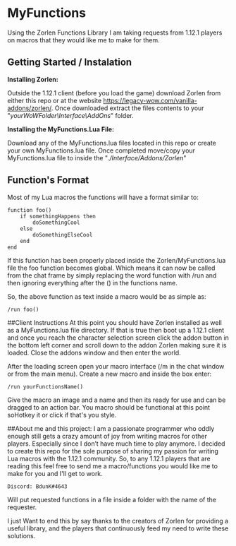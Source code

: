 # MyFunctions

Using the Zorlen Functions Library I am taking requests from 1.12.1 players on macros that
they would like me to make for them.

## Getting Started / Instalation

**Installing Zorlen:**

Outside the 1.12.1 client (before you load the game) download Zorlen from either this repo or at the website https://legacy-wow.com/vanilla-addons/zorlen/. Once downloaded extract the files contents
 to your "*yourWoWFolder\Interface\AddOns*" folder.

**Installing the MyFunctions.Lua File:**

Download any of the MyFunctions.lua files located in this repo or create your own MyFunctions.lua file. Once completed move/copy your MyFunctions.lua file to inside the "*./Interface/Addons/Zorlen*"

## Function's Format

Most of my Lua macros the functions will have a format similar to:

    function foo()
	    if somethingHappens then
            doSomethingCool
        else
            doSomethingElseCool
        end
    end

If this function has been properly placed inside the Zorlen/MyFunctions.lua file the foo function becomes global.
Which means it can now be called from the chat frame by simply replacing the word function with /run and then ignoring everything after the ()
in the functions name.

So, the above function as text inside a macro would be as simple as:

    /run foo()


##Client Instructions
At this point you should have Zorlen installed as well as a MyFunctions.lua file directory. If that is true then boot up a 1.12.1 client and once you reach the character selection screen click the addon
button in the bottom left corner and scroll down to the addon Zorlen making sure it is loaded.
Close the addons window and then enter the world.

After the loading screen open your macro interface (/m in the chat window or from the main menu).
Create a new macro and inside the box enter:

    /run yourFunctionsName()

Give the macro an image and a name and then its ready for use and can be dragged to an action bar. You macro should be
functional at this point soHotkey it or click if that's you style.

##About me and this project:
I am a passionate programmer who oddly enough still gets a crazy amount of joy from writing macros for other players. Especially
since I don’t have much time to play anymore. I decided to create this repo for the sole purpose of sharing my passion
for writing Lua macros with the 1.12.1 community. So, to any 1.12.1 players that
are reading this feel free to send me a macro/functions you would like me to make for you and I'll get to work.

    Discord: BdunK#4643


Will put requested functions in a file inside a folder with the name of the requester.

I just Want to end this by say thanks to the creators of Zorlen for providing a useful library, and the players that
continuously feed my need to write these solutions.





